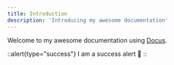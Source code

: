 ```yaml
---
title: Introduction
description: 'Introducing my awesome documentation'
---
```


Welcome to my awesome documentation using [Docus](https://docus.dev).

::alert{type="success"}
I am a success alert 🚀
::
